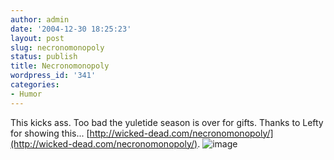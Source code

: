 ```yaml
---
author: admin
date: '2004-12-30 18:25:23'
layout: post
slug: necronomonopoly
status: publish
title: Necronomonopoly
wordpress_id: '341'
categories:
- Humor
---
```


This kicks ass. Too bad the yuletide season is over for gifts. Thanks to
Lefty for showing this...
[http://wicked-dead.com/necronomonopoly/](http://wicked-dead.com/necronomonopoly/).
![image](http://wicked-dead.com/necronomonopoly/monster2.gif)
